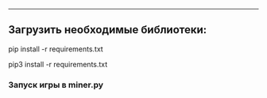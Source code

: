 --------------------------------------------------
<h2> Загрузить необходимые библиотеки:</h2>
<p>pip install -r requirements.txt</p>
<p>pip3 install -r requirements.txt</p>
<h3> Запуск игры в miner.py</h3>
